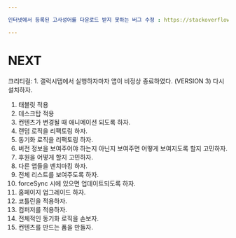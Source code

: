 ```yaml
---

인터넷에서 등록된 고사성어를 다운로드 받지 못하는 버그 수정 : https://stackoverflow.com/questions/30001674/gson-deserialize-null-pointer-in-released-apk

---
```

# NEXT

크리티컬:
    1. 갤럭시탭에서 실행하자마자 앱이 비정상 종료하였다. (VERSION 3) 다시 설치하자.

1. 태블릿 적용
2. 데스크탑 적용
3. 컨텐츠가 변경될 때 애니메이션 되도록 하자.
4. 랜덤 로직을 리팩토링 하자.
5. 동기화 로직을 리팩토링 하자.
6. 버전 정보을 보여주어야 하는지 아닌지 보여주면 어떻게 보여지도록 할지 고민하자.
7. 후원을 어떻게 할지 고민하자.
8. 다른 앱들을 벤치마킹 하자.
9. 전체 리스트를 보여주도록 하자.
10. forceSync 시에 있으면 업데이트되도록 하자.
11. 홈페이지 업그레이드 하자.
12. 코틀린을 적용하자.
13. 컴퍼저를 적용하자.
14. 전체적인 동기화 로직을 손보자.
15. 컨텐츠를 만드는 폼을 만들자.
